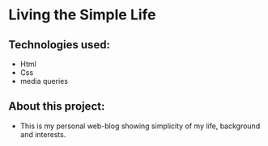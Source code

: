 # Living the Simple Life

## Technologies used:
* Html 
* Css 
* media queries 

## About this project:
* This is my personal web-blog showing simplicity of my life, background and interests.